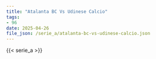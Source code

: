 ```yaml
---
title: "Atalanta BC Vs Udinese Calcio"
tags:
- 96
date: 2025-04-26
file_json: /serie_a/atalanta-bc-vs-udinese-calcio.json
---
```


{{< serie_a >}}
